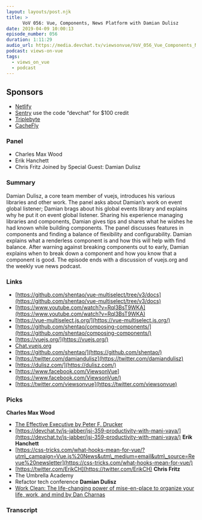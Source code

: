 ```yaml
---
layout: layouts/post.njk
title: >
      VoV 056: Vue, Components, News Platform with Damian Dulisz
date: 2019-04-09 10:00:13
episode_number: 056
duration: 1:11:29
audio_url: https://media.devchat.tv/viewsonvue/VoV_056_Vue_Components_News_Platform_with_Damian_Dulisz.mp3
podcast: views-on-vue
tags: 
  - views_on_vue
  - podcast
---
```


## **Sponsors**

- [Netlify](https://www.netlify.com/)
- [Sentry](http://sentry.io/) use the code “devchat” for $100 credit
- [Triplebyte](https://triplebyte.com/vue)
- [CacheFly](https://www.cachefly.com/)

### **Panel**

- Charles Max Wood
- Erik Hanchett
- Chris Fritz
Joined by Special Guest: Damian Dulisz
### **Summary**
Damian Dulisz, a core team member of vuejs, introduces his various libraries and other work. The panel asks about Damian’s work on event global listener; Damian brags about his global events library and explains why he put it on event global listener. Sharing his experience managing libraries and components, Damian gives tips and shares what he wishes he had known while building components. The panel discusses features in components and finding a balance of flexibility and configurability. Damian explains what a renderless component is and how this will help with find balance. After warning against breaking components out to early, Damian explains when to break down a component and how you know that a component is good. The episode ends with a discussion of vuejs.org and the weekly vue news podcast.
### **Links**

- [https://github.com/shentao/vue-multiselect/tree/v3/docs](https://github.com/shentao/vue-multiselect/tree/v3/docs)
- [https://www.youtube.com/watch?v=Rql3BsT9WKA](https://www.youtube.com/watch?v=Rql3BsT9WKA)
- [https://vue-multiselect.js.org/](https://vue-multiselect.js.org/)
- [https://github.com/shentao/composing-components/](https://github.com/shentao/composing-components/)
- [https://vuejs.org/](https://vuejs.org/)
- [Chat.vuejs.org](http://chat.vuejs.org)
- [https://github.com/shentao/](https://github.com/shentao/)
- [https://twitter.com/damiandulisz](https://twitter.com/damiandulisz)
- [https://dulisz.com/](https://dulisz.com/)
- [https://www.facebook.com/ViewsonVue](https://www.facebook.com/ViewsonVue/)
- [https://twitter.com/viewsonvue](https://twitter.com/viewsonvue)

### **Picks**
 **Charles Max Wood**
- [The Effective Executive by Peter F. Drucker](https://www.amazon.com/Effective-Executive-Peter-Drucker-ebook-dp-B07BBRGVNN/dp/B07BBRGVNN/ref=mt_kindle?ie=UTF8&qid=1548462018&sr=8-1&linkCode=ll1&tag=devchattv-20&linkId=f06bfe7482dca8bb751ed6d7cc86e2ab&language=en_US)
- [https://devchat.tv/js-jabber/jsj-359-productivity-with-mani-vaya/](https://devchat.tv/js-jabber/jsj-359-productivity-with-mani-vaya/)
**Erik Hanchett**
- [https://css-tricks.com/what-hooks-mean-for-vue/?utm\_campaign=Vue.js%20News&utm\_medium=email&utm\_source=Revue%20newsletter](https://css-tricks.com/what-hooks-mean-for-vue/)
- [https://twitter.com/ErikCH](https://twitter.com/ErikCH)
**Chris Fritz**
- The Umbrella Academy
- Refactor tech conference
**Damian Dulisz**
- [Work Clean: The life-changing power of mise-en-place to organize your life, work, and mind by Dan Charnas](https://www.amazon.com/Work-Clean-life-changing-mise-en-place-organize/dp/1623365929/ref=sr_1_fkmrnull_3?ie=UTF8&qid=1548462018&sr=8-1&linkCode=ll1&tag=devchattv-20&linkId=f06bfe7482dca8bb751ed6d7cc86e2ab&language=en_US)


### Transcript


